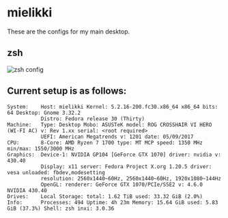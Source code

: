# mielikki

These are the configs for my main desktop.

## zsh

![zsh config](https://www.kittykatt.co/img/post-assets/oh-zsh/new-prompt.png)

## Current setup is as follows:

```
System:    Host: mielikki Kernel: 5.2.16-200.fc30.x86_64 x86_64 bits: 64 Desktop: Gnome 3.32.2 
           Distro: Fedora release 30 (Thirty) 
Machine:   Type: Desktop Mobo: ASUSTeK model: ROG CROSSHAIR VI HERO (WI-FI AC) v: Rev 1.xx serial: <root required> 
           UEFI: American Megatrends v: 1201 date: 05/09/2017 
CPU:       8-Core: AMD Ryzen 7 1700 type: MT MCP speed: 1350 MHz min/max: 1550/3000 MHz 
Graphics:  Device-1: NVIDIA GP104 [GeForce GTX 1070] driver: nvidia v: 430.40 
           Display: x11 server: Fedora Project X.org 1.20.5 driver: vesa unloaded: fbdev,modesetting 
           resolution: 2560x1440~60Hz, 2560x1440~60Hz, 1920x1080~144Hz 
           OpenGL: renderer: GeForce GTX 1070/PCIe/SSE2 v: 4.6.0 NVIDIA 430.40 
Drives:    Local Storage: total: 1.62 TiB used: 33.32 GiB (2.0%) 
Info:      Processes: 494 Uptime: 4h 23m Memory: 15.64 GiB used: 5.83 GiB (37.3%) Shell: zsh inxi: 3.0.36 
```
